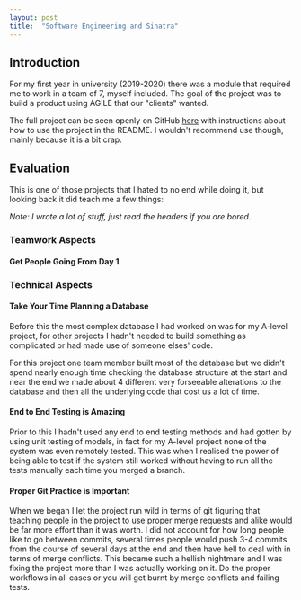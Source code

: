 ```yaml
---
layout: post
title:  "Software Engineering and Sinatra"
---
```


## Introduction

For my first year in university (2019-2020) there was a module that required me to work in a team of 7, myself included. The goal of the project was to build a product using AGILE that our "clients" wanted. 

The full project can be seen openly on GitHub [here](https://github.com/SamTheDude/COM1001-Bookmark-Site) with instructions about how to use the project in the README. I wouldn't recommend use though, mainly because it is a bit crap.


## Evaluation

This is one of those projects that I hated to no end while doing it, but looking back it did teach me a few things:

*Note: I wrote a lot of stuff, just read the headers if you are bored.*

### Teamwork Aspects

#### Get People Going From Day 1



### Technical Aspects

#### Take Your Time Planning a Database

Before this the most complex database I had worked on was for my A-level project, for other projects I hadn't needed to build something as complicated or had made use of someone elses' code. 

For this project one team member built most of the database but we didn't spend nearly enough time checking the database structure at the start and near the end we made about 4 different very forseeable alterations to the database and then all the underlying code that cost us a lot of time.

#### End to End Testing is Amazing

Prior to this I hadn't used any end to end testing methods and had gotten by using unit testing of models, in fact for my A-level project none of the system was even remotely tested. This was when I realised the power of being able to test if the system still worked without having to run all the tests manually each time you merged a branch.

#### Proper Git Practice is Important

When we began I let the project run wild in terms of git figuring that teaching people in the project to use proper merge requests and alike would be far more effort than it was worth. I did not account for how long people like to go between commits, several times people would push 3-4 commits from the course of several days at the end and then have hell to deal with in terms of merge conflicts. This became such a hellish nightmare and I was fixing the project more than I was actually working on it. Do the proper workflows in all cases or you will get burnt by merge conflicts and failing tests.